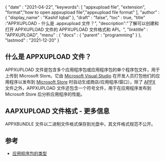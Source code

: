 {
  "date" : "2021-04-22",
  "keywords": [ "appxupload file", "extension", "format","how to open appxupload file","appxupload file format" ],
  "author" : {
    "display_name" : "Kashif Iqbal"
},
  "draft" : "false",
  "toc" : true,
  "title" :"APPXUPLOAD - 什么是 .appxupload 文件？",
  "description":"了解可以创建和打开 APPXUPLOAD 文件的 APPXUPLOAD 文件格式和 API。",
  "linktitle" : "APPXUPLOAD",
  "menu" : {
    "docs" : {
      "parent" : "programming"
}
},
  "lastmod" : "2021-12-20"
}

## 什么是 APPXUPLOAD 文件？

APPXUPLOAD 文件是包含多个应用程序包或应用程序包的单个程序包文件，用于上传到 Microsoft Store。它由 [Microsoft Visual Studio](https://visualstudio.microsoft.com/) 在开发人员打包他们的应用程序以发布到 [Microsoft Store](https://www.microsoft.com/en-us/) 时自动生成商店/应用程序/窗口）。除了 [APPX](/zh/programming/appx/) 文件之外，APPXUPLOAD 文件还包含一个符号文件，用于在应用程序发布到 Microsoft Store 后分析应用程序的性能。

## AAPXUPLOAD 文件格式 - 更多信息

APPXBUNDLE 文件以二进制文件格式保存到光盘中，其文件格式规范不公开。

## 参考

* [应用程序包的类型](https://learn.microsoft.com/en-us/windows/msix/package/packaging-uwp-apps)

